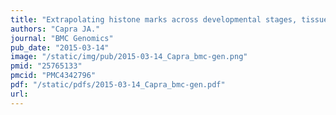 ```yaml
---
title: "Extrapolating histone marks across developmental stages, tissues, and species: an enhancer prediction case study"
authors: "Capra JA."
journal: "BMC Genomics"
pub_date: "2015-03-14"
image: "/static/img/pub/2015-03-14_Capra_bmc-gen.png"
pmid: "25765133"
pmcid: "PMC4342796"
pdf: "/static/pdfs/2015-03-14_Capra_bmc-gen.pdf"
url: 
---
```

